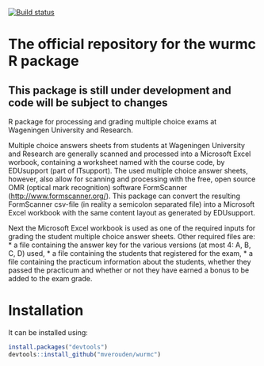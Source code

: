 
<!-- README.md is generated from README.Rmd. Please edit that file -->
[![Build status](https://ci.appveyor.com/api/projects/status/fsovwvb6lng8rxc6?svg=true)](https://ci.appveyor.com/project/mverouden/wurmc)

The official repository for the wurmc R package
===============================================

This package is still under development and code will be subject to changes
---------------------------------------------------------------------------

<!-- The implementation sometimes changes minor details.-->
R package for processing and grading multiple choice exams at Wageningen University and Research.

Multiple choice answers sheets from students at Wageningen University and Research are generally scanned and processed into a Microsoft Excel worbook, containing a worksheet named with the course code, by EDUsupport (part of ITsupport). The used multiple choice answer sheets, however, also allow for scanning and processing with the free, open source OMR (optical mark recognition) software FormScanner (<http://www.formscanner.org/>). This package can convert the resulting FormScanner csv-file (in reality a semicolon separated file) into a Microsoft Excel workbook with the same content layout as generated by EDUsupport.

Next the Microsoft Excel workbook is used as one of the required inputs for grading the student multiple choice answer sheets. Other required files are: \* a file containing the answer key for the various versions (at most 4: A, B, C, D) used, \* a file containing the students that registered for the exam, \* a file containing the practicum information about the students, whether they passed the practicum and whether or not they have earned a bonus to be added to the exam grade.

Installation
============

It can be installed using:

``` r
install.packages("devtools")
devtools::install_github("mverouden/wurmc")
```
